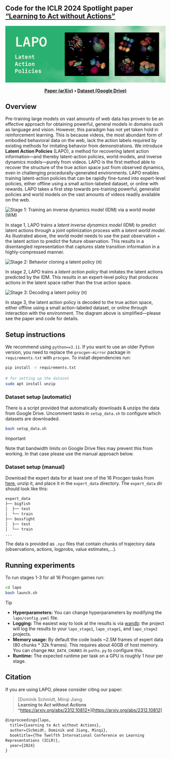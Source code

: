 ## Code for the ICLR 2024 Spotlight paper [“Learning to Act without Actions”](https://arxiv.org/abs/2312.10812)

![LAPO: Latent Action Policies](videos_and_figures/lapo.png)


<p align="center"><b>
  <a href="https://arxiv.org/abs/2312.10812" target="_blank">Paper (arXiv)</a> •
  <a href="https://drive.google.com/drive/folders/1XjpcfOm0NafPYFPnNtoHfhJ4nHVkQSB1">Dataset (Google Drive)</a>
</b></p>

## Overview

Pre-training large models on vast amounts of web data has proven to be an effective approach for obtaining powerful, general models in domains such as language and vision. However, this paradigm has not yet taken hold in reinforcement learning. This is because videos, the most abundant form of embodied behavioral data on the web, lack the action labels required by existing methods for imitating behavior from demonstrations. We introduce **Latent Action Policies** (LAPO), a method for recovering latent action information—and thereby latent-action policies, world models, and inverse dynamics models—purely from videos. LAPO is the first method able to recover the structure of the true action space just from observed dynamics, even in challenging procedurally-generated environments. LAPO enables training latent-action policies that can be rapidly fine-tuned into expert-level policies, either offline using a small action-labeled dataset, or online with rewards. LAPO takes a first step towards pre-training powerful, generalist policies and world models on the vast amounts of videos readily available on the web.

![Stage 1: Training an inverse dynamics model (IDM) via a world model (WM)](https://github.com/schmidtdominik/LAPO/assets/8918572/7f43d290-e0d1-4624-881e-ad5cab082e7f)

In stage 1, LAPO trains a _latent inverse dynamics model_ (IDM) to predict latent actions through a joint optimization process with a _latent world model_. As illustrated above, the world model needs to use the past observation + the latent action to predict the future observation. This results in a disentangled representation that captures state transition information in a highly-compressed manner.

![Stage 2: Behavior cloning a latent policy (π)](https://github.com/schmidtdominik/LAPO/assets/8918572/752155f3-2def-4276-8f63-f5a1003c36b8)

In stage 2, LAPO trains a _latent action policy_ that imitates the latent actions predicted by the IDM. This results in an expert-level policy that produces actions in the latent space rather than the true action space.

![Stage 3: Decoding a latent policy (π)](https://github.com/schmidtdominik/LAPO/assets/8918572/576ad776-f5f7-4807-b731-6736efa171d9)

In stage 3, the latent action policy is decoded to the true action space, either offline using a small action-labeled dataset, or online
through interaction with the environment. The diagram above is simplified—please see the paper and code for details.


## Setup instructions

We recommend using `python==3.11`. If you want to use an older Python version, you need to replace the `procgen-mirror` package in `requirements.txt` with `procgen`.
To install dependencies run:

```bash
pip install -r requirements.txt

# for setting up the dataset
sudo apt install unzip
```

### Dataset setup (automatic)

There is a script provided that automatically downloads & unzips the data from Google Drive. Uncomment tasks in `setup_data.sh` to configure which datasets are downloaded.

```bash
bash setup_data.sh
```

> [!IMPORTANT]  
> Note that bandwidth limits on Google Drive files may prevent this from working. In that case please use the manual approach below.


### Dataset setup (manual)

Download the expert data for at least one of the 16 Procgen tasks from [here](https://drive.google.com/drive/folders/1XjpcfOm0NafPYFPnNtoHfhJ4nHVkQSB1), unzip it, and place it in the `expert_data` directory. The `expert_data` dir should look like this:

```
expert_data
├── bigfish
│  ├── test
│  └── train
├── bossfight
│  ├── test
│  └── train
...
```
The data is provided as `.npz` files that contain chunks of trajectory data (observations, actions, logprobs, value estimates,...).

## Running experiments

To run stages 1-3 for all 16 Procgen games run:

```bash
cd lapo
bash launch.sh
```

> [!TIP]
> - **Hyperparameters:** You can change hyperparameters by modifying the `lapo/config.yaml` file.  
> - **Logging:** The easiest way to look at the results is via [wandb](https://github.com/wandb/wandb): the project will log the results to your `lapo_stage1`, `lapo_stage1`, and `lapo_stage2` projects.
> - **Memory usage:** By default the code loads ~2.5M frames of expert data (80 chunks * 32k frames). This requires about 40GB of host memory. You can change `MAX_DATA_CHUNKS` in `paths.py` to configure this.  
> - **Runtime:** The expected runtime per task on a GPU is roughly 1 hour per stage.

## Citation

If you are using LAPO, please consider citing our paper:

> [Dominik Schmidt, Minqi Jiang.<br/>
> **Learning to Act without Actions**<br/>
> *https://arxiv.org/abs/2312.10812*](https://arxiv.org/abs/2312.10812)


```
@inproceedings{lapo,
  title={Learning to Act without Actions},
  author={Schmidt, Dominik and Jiang, Minqi},
  booktitle={The Twelfth International Conference on Learning Representations (ICLR)},
  year={2024}
}
```